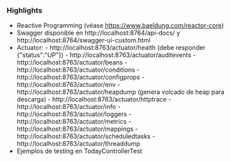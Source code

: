 

### Highlights

- Reactive Programming (véase https://www.baeldung.com/reactor-core)
- Swagger disponible en http://localhost:8764/api-docs/ y http://localhost:8764/swagger-ui-custom.html
- Actuator:
      - http://localhost:8763/actuator/health (debe responder {"status":"UP"})
      - http://localhost:8763/actuator/auditevents
      - http://localhost:8763/actuator/beans
      - http://localhost:8763/actuator/conditions
      - http://localhost:8763/actuator/configprops
      - http://localhost:8763/actuator/env
      - http://localhost:8763/actuator/heapdump (genera volcado de heap para descarga)
      - http://localhost:8763/actuator/httptrace
      - http://localhost:8763/actuator/info
      - http://localhost:8763/actuator/loggers
      - http://localhost:8763/actuator/metrics
      - http://localhost:8763/actuator/mappings
      - http://localhost:8763/actuator/scheduledtasks
      - http://localhost:8763/actuator/threaddump
- Ejemplos de testing en TodayControllerTest